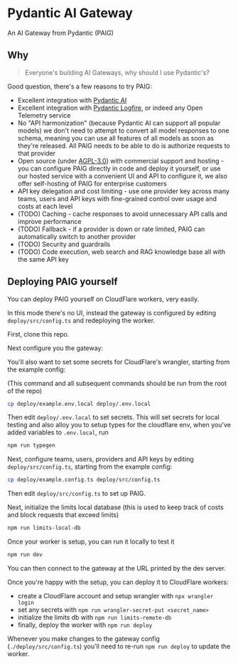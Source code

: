 # Pydantic AI Gateway

An AI Gateway from Pydantic (PAIG)

## Why

> Everyone's building AI Gateways, why should I use Pydantic's?

Good question, there's a few reasons to try PAIG:

- Excellent integration with [Pydantic AI](https://ai.pydantic.dev)
- Excellent integration with [Pydantic Logfire](https://pydantic.dev/logfire/), or indeed any Open Telemetry service
- No "API harmonization" (because Pydantic AI can support all popular models) we don't need to attempt to convert all model responses to one schema, meaning you can use all features of all models as soon as they're released. All PAIG needs to be able to do is authorize requests to that provider
- Open source (under [AGPL-3.0](https://www.gnu.org/licenses/agpl-3.0.en.html)) with commercial support and hosting - you can configure PAIG directly in code and deploy it yourself, or use our hosted service with a convenient UI and API to configure it, we also offer self-hosting of PAIG for enterprise customers
- API key delegation and cost limiting - use one provider key across many teams, users and API keys with fine-grained control over usage and costs at each level
- (TODO) Caching - cache responses to avoid unnecessary API calls and improve performance
- (TODO) Fallback - if a provider is down or rate limited, PAIG can automatically switch to another provider
- (TODO) Security and guardrails
- (TODO) Code execution, web search and RAG knowledge base all with the same API key

## Deploying PAIG yourself

You can deploy PAIG yourself on CloudFlare workers, very easily.

In this mode there's no UI, instead the gateway is configured by editing `deploy/src/config.ts` and redeploying the worker.

First, clone this repo.

Next configure you the gateway:

You'll also want to set some secrets for CloudFlare's wrangler, starting from the example config:

(This command and all subsequent commands should be run from the root of the repo)

```bash
cp deploy/example.env.local deploy/.env.local
```

Then edit `deploy/.env.local` to set secrets. This will set secrets for local testing and also alloy you to setup types for
the cloudflare env, when you've added variables to `.env.local`, run

```bash
npm run typegen
```

Next, configure teams, users, providers and API keys by editing `deploy/src/config.ts`, starting from the example config:

```bash
cp deploy/example.config.ts deploy/src/config.ts
```

Then edit `deploy/src/config.ts` to set up PAIG.

Next, initialize the limits local database (this is used to keep track of costs and block requests that exceed limits)

```bash
npm run limits-local-db
```

Once your worker is setup, you can run it locally to test it

```bash
npm run dev
```

You can then connect to the gateway at the URL printed by the dev server.

Once you're happy with the setup, you can deploy it to CloudFlare workers:

- create a CloudFlare account and setup wrangler with `npx wrangler login`
- set any secrets with `npm run wrangler-secret-put <secret_name>`
- initialize the limits db with `npm run limits-remote-db`
- finally, deploy the worker with `npm run deploy`

Whenever you make changes to the gateway config (`./deploy/src/config.ts`) you'll need to re-run `npm run deploy` to update the worker.
